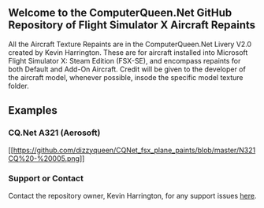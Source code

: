 ## Welcome to the ComputerQueen.Net GitHub Repository of Flight Simulator X Aircraft Repaints
All the Aircraft Texture Repaints are in the ComputerQueen.Net Livery V2.0 created by Kevin Harrington.  These are for aircraft installed into Microsoft Flight Simulator X: Steam Edition (FSX-SE), and encompass repaints for both Default and Add-On Aircraft.  Credit will be given to the developer of the aircraft model, whenever possible, insode the specific model texture folder.

## Examples
### CQ.Net A321 (Aerosoft)
[[https://github.com/dizzyqueen/CQNet_fsx_plane_paints/blob/master/N321CQ%20-%20005.png]]



### Support or Contact

Contact the repository owner, Kevin Harrington, for any support issues <a href="mailto:kevin@computerqueen.net">here</a>.
